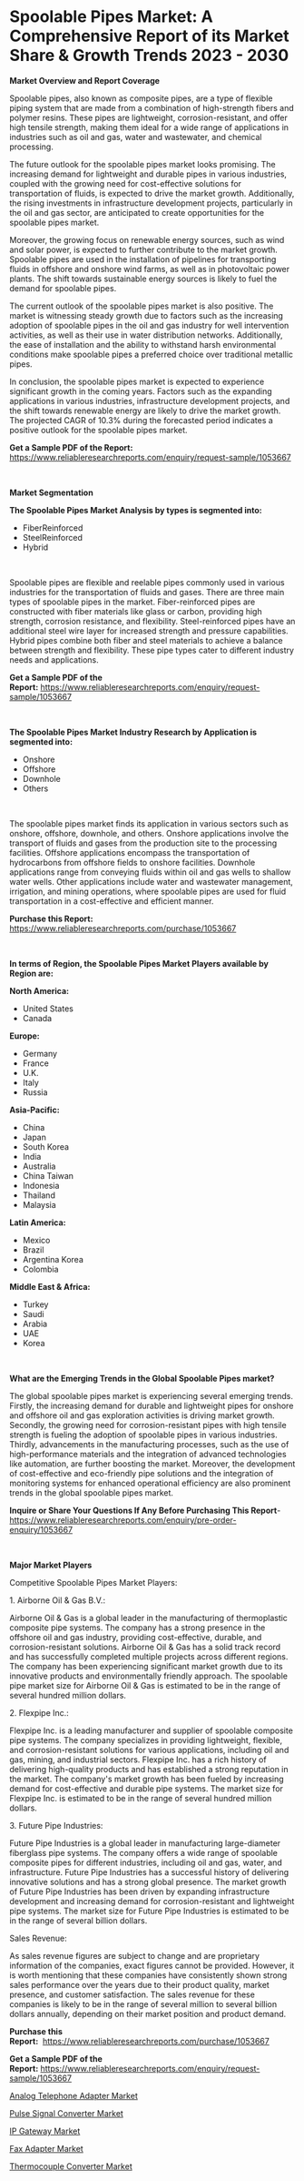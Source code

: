 <p><h1>Spoolable Pipes Market: A Comprehensive Report of its Market Share & Growth Trends 2023 - 2030</h1></p><p><strong>Market Overview and Report Coverage</strong></p>
<p><p>Spoolable pipes, also known as composite pipes, are a type of flexible piping system that are made from a combination of high-strength fibers and polymer resins. These pipes are lightweight, corrosion-resistant, and offer high tensile strength, making them ideal for a wide range of applications in industries such as oil and gas, water and wastewater, and chemical processing.</p><p>The future outlook for the spoolable pipes market looks promising. The increasing demand for lightweight and durable pipes in various industries, coupled with the growing need for cost-effective solutions for transportation of fluids, is expected to drive the market growth. Additionally, the rising investments in infrastructure development projects, particularly in the oil and gas sector, are anticipated to create opportunities for the spoolable pipes market.</p><p>Moreover, the growing focus on renewable energy sources, such as wind and solar power, is expected to further contribute to the market growth. Spoolable pipes are used in the installation of pipelines for transporting fluids in offshore and onshore wind farms, as well as in photovoltaic power plants. The shift towards sustainable energy sources is likely to fuel the demand for spoolable pipes.</p><p>The current outlook of the spoolable pipes market is also positive. The market is witnessing steady growth due to factors such as the increasing adoption of spoolable pipes in the oil and gas industry for well intervention activities, as well as their use in water distribution networks. Additionally, the ease of installation and the ability to withstand harsh environmental conditions make spoolable pipes a preferred choice over traditional metallic pipes.</p><p>In conclusion, the spoolable pipes market is expected to experience significant growth in the coming years. Factors such as the expanding applications in various industries, infrastructure development projects, and the shift towards renewable energy are likely to drive the market growth. The projected CAGR of 10.3% during the forecasted period indicates a positive outlook for the spoolable pipes market.</p></p>
<p><strong>Get a Sample PDF of the Report:</strong> <a href="https://www.reliableresearchreports.com/enquiry/request-sample/1053667">https://www.reliableresearchreports.com/enquiry/request-sample/1053667</a></p>
<p>&nbsp;</p>
<p><strong>Market Segmentation</strong></p>
<p><strong>The Spoolable Pipes Market Analysis by types is segmented into:</strong></p>
<p><ul><li>FiberReinforced</li><li>SteelReinforced</li><li>Hybrid</li></ul></p>
<p>&nbsp;</p>
<p><p>Spoolable pipes are flexible and reelable pipes commonly used in various industries for the transportation of fluids and gases. There are three main types of spoolable pipes in the market. Fiber-reinforced pipes are constructed with fiber materials like glass or carbon, providing high strength, corrosion resistance, and flexibility. Steel-reinforced pipes have an additional steel wire layer for increased strength and pressure capabilities. Hybrid pipes combine both fiber and steel materials to achieve a balance between strength and flexibility. These pipe types cater to different industry needs and applications.</p></p>
<p><strong>Get a Sample PDF of the Report:</strong>&nbsp;<a href="https://www.reliableresearchreports.com/enquiry/request-sample/1053667">https://www.reliableresearchreports.com/enquiry/request-sample/1053667</a></p>
<p>&nbsp;</p>
<p><strong>The Spoolable Pipes Market Industry Research by Application is segmented into:</strong></p>
<p><ul><li>Onshore</li><li>Offshore</li><li>Downhole</li><li>Others</li></ul></p>
<p>&nbsp;</p>
<p><p>The spoolable pipes market finds its application in various sectors such as onshore, offshore, downhole, and others. Onshore applications involve the transport of fluids and gases from the production site to the processing facilities. Offshore applications encompass the transportation of hydrocarbons from offshore fields to onshore facilities. Downhole applications range from conveying fluids within oil and gas wells to shallow water wells. Other applications include water and wastewater management, irrigation, and mining operations, where spoolable pipes are used for fluid transportation in a cost-effective and efficient manner.</p></p>
<p><strong>Purchase this Report:</strong>&nbsp; <a href="https://www.reliableresearchreports.com/purchase/1053667">https://www.reliableresearchreports.com/purchase/1053667</a></p>
<p>&nbsp;</p>
<p><strong>In terms of Region, the Spoolable Pipes Market Players available by Region are:</strong></p>
<p>
    <p> <strong> North America: </strong>
        <ul>
            <li>United States</li>
            <li>Canada</li>
        </ul>
        </p> 
    <p> <strong> Europe: </strong>
        <ul>
            <li>Germany</li>
            <li>France</li>
            <li>U.K.</li>
            <li>Italy</li>
            <li>Russia</li>
        </ul>
        </p> 
    <p> <strong> Asia-Pacific: </strong>
        <ul>
            <li>China</li>
            <li>Japan</li>
            <li>South Korea</li>
            <li>India</li>
            <li>Australia</li>
            <li>China Taiwan</li>
            <li>Indonesia</li>
            <li>Thailand</li>
            <li>Malaysia</li>
        </ul>
        </p> 
    <p> <strong> Latin America: </strong>
        <ul>
            <li>Mexico</li>
            <li>Brazil</li>
            <li>Argentina Korea</li>
            <li>Colombia</li>
        </ul>
        </p> 
    <p> <strong> Middle East & Africa: </strong>
        <ul>
            <li>Turkey</li>
            <li>Saudi</li>
            <li>Arabia</li>
            <li>UAE</li>
            <li>Korea</li>
        </ul>
    </p>
    </p>
<p>&nbsp;</p>
<p><strong>What are the Emerging Trends in the Global Spoolable Pipes market?</strong></p>
<p><p>The global spoolable pipes market is experiencing several emerging trends. Firstly, the increasing demand for durable and lightweight pipes for onshore and offshore oil and gas exploration activities is driving market growth. Secondly, the growing need for corrosion-resistant pipes with high tensile strength is fueling the adoption of spoolable pipes in various industries. Thirdly, advancements in the manufacturing processes, such as the use of high-performance materials and the integration of advanced technologies like automation, are further boosting the market. Moreover, the development of cost-effective and eco-friendly pipe solutions and the integration of monitoring systems for enhanced operational efficiency are also prominent trends in the global spoolable pipes market.</p></p>
<p><strong>Inquire or Share Your Questions If Any Before Purchasing This Report</strong>- <a href="https://www.reliableresearchreports.com/enquiry/pre-order-enquiry/1053667">https://www.reliableresearchreports.com/enquiry/pre-order-enquiry/1053667</a></p>
<p>&nbsp;</p>
<p><strong>Major Market Players</strong></p>
<p><p>Competitive Spoolable Pipes Market Players:</p><p>1. Airborne Oil & Gas B.V.:</p><p>Airborne Oil & Gas is a global leader in the manufacturing of thermoplastic composite pipe systems. The company has a strong presence in the offshore oil and gas industry, providing cost-effective, durable, and corrosion-resistant solutions. Airborne Oil & Gas has a solid track record and has successfully completed multiple projects across different regions. The company has been experiencing significant market growth due to its innovative products and environmentally friendly approach. The spoolable pipe market size for Airborne Oil & Gas is estimated to be in the range of several hundred million dollars.</p><p>2. Flexpipe Inc.:</p><p>Flexpipe Inc. is a leading manufacturer and supplier of spoolable composite pipe systems. The company specializes in providing lightweight, flexible, and corrosion-resistant solutions for various applications, including oil and gas, mining, and industrial sectors. Flexpipe Inc. has a rich history of delivering high-quality products and has established a strong reputation in the market. The company's market growth has been fueled by increasing demand for cost-effective and durable pipe systems. The market size for Flexpipe Inc. is estimated to be in the range of several hundred million dollars.</p><p>3. Future Pipe Industries:</p><p>Future Pipe Industries is a global leader in manufacturing large-diameter fiberglass pipe systems. The company offers a wide range of spoolable composite pipes for different industries, including oil and gas, water, and infrastructure. Future Pipe Industries has a successful history of delivering innovative solutions and has a strong global presence. The market growth of Future Pipe Industries has been driven by expanding infrastructure development and increasing demand for corrosion-resistant and lightweight pipe systems. The market size for Future Pipe Industries is estimated to be in the range of several billion dollars.</p><p>Sales Revenue:</p><p>As sales revenue figures are subject to change and are proprietary information of the companies, exact figures cannot be provided. However, it is worth mentioning that these companies have consistently shown strong sales performance over the years due to their product quality, market presence, and customer satisfaction. The sales revenue for these companies is likely to be in the range of several million to several billion dollars annually, depending on their market position and product demand.</p></p>
<p><strong>Purchase this Report:</strong>&nbsp;&nbsp;<a href="https://www.reliableresearchreports.com/purchase/1053667">https://www.reliableresearchreports.com/purchase/1053667</a></p>
<p></p>
<p><strong>Get a Sample PDF of the Report:</strong>&nbsp;<a href="https://www.reliableresearchreports.com/enquiry/request-sample/1053667">https://www.reliableresearchreports.com/enquiry/request-sample/1053667</a></p>
<p><p><a href="https://medium.com/@giannicrona/analog-telephone-adapter-market-the-key-to-successful-business-strategy-forecast-till-2030-d53ccc49e88c">Analog Telephone Adapter Market</a></p><p><a href="https://medium.com/@ulicesweber/pulse-signal-converter-market-trends-forecast-and-competitive-analysis-to-2030-73dc4a4dae74">Pulse Signal Converter Market</a></p><p><a href="https://medium.com/@ursulastark1/ip-gateway-market-insight-market-trends-growth-forecasted-from-2023-to-2030-dd1338eadf53">IP Gateway Market</a></p><p><a href="https://medium.com/@rogerking1949/fax-adapter-market-research-report-its-history-and-forecast-2023-to-2030-896be9302e81">Fax Adapter Market</a></p><p><a href="https://medium.com/@beaublock2023/decoding-thermocouple-converter-market-metrics-market-share-trends-and-growth-patterns-13d495f71dd7">Thermocouple Converter Market</a></p></p>